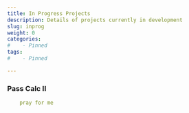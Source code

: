 ```yaml
---
title: In Progress Projects
description: Details of projects currently in development
slug: inprog
weight: 0
categories:
#    - Pinned
tags:
#    - Pinned

---
```

### Pass Calc II
```yaml
    pray for me
```
